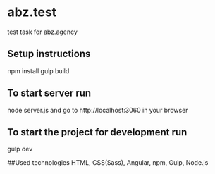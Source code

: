 # abz.test
test task for abz.agency

## Setup instructions
npm install
gulp build

## To start server run
node server.js
and go to http://localhost:3060 in your browser

## To start the project for development run
gulp dev

##Used technologies
HTML, CSS(Sass), Angular, npm, Gulp, Node.js

